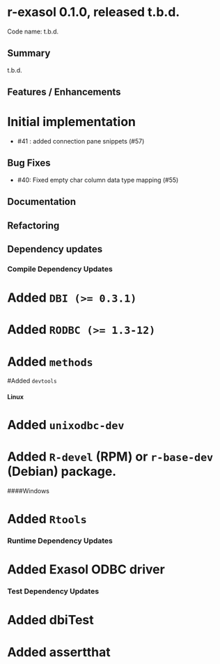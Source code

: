 # r-exasol 0.1.0, released t.b.d.

Code name: t.b.d.

## Summary 

t.b.d.

## Features / Enhancements


# Initial implementation
* #41 : added connection pane snippets (#57)

## Bug Fixes
* #40: Fixed empty char column data type mapping (#55)

## Documentation


## Refactoring

## Dependency updates

### Compile Dependency Updates
# Added `DBI (>= 0.3.1)`
# Added `RODBC (>= 1.3-12)`
# Added `methods`
#Added  `devtools`

#### Linux
# Added  `unixodbc-dev`
# Added `R-devel` (RPM) or `r-base-dev` (Debian) package.

####Windows
# Added `Rtools`

### Runtime Dependency Updates
# Added Exasol ODBC driver

### Test Dependency Updates
# Added dbiTest
# Added assertthat

